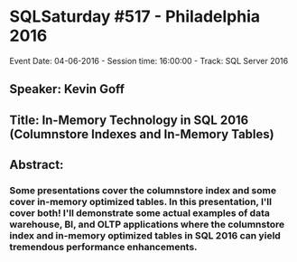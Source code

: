 # SQLSaturday #517 - Philadelphia 2016
Event Date: 04-06-2016 - Session time: 16:00:00 - Track: SQL Server 2016
## Speaker: Kevin Goff
## Title: In-Memory Technology in SQL 2016 (Columnstore Indexes and In-Memory Tables)
## Abstract:
### Some presentations cover the columnstore index and some cover in-memory optimized tables.   In this presentation, I'll cover both!   I'll demonstrate some actual examples of data warehouse, BI, and OLTP applications where the columnstore index and in-memory optimized tables in SQL 2016 can yield tremendous performance enhancements.

